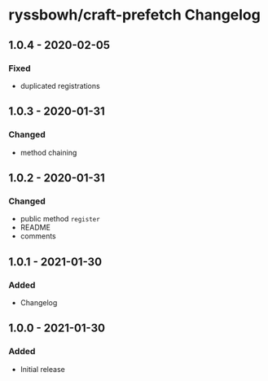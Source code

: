 # ryssbowh/craft-prefetch Changelog

## 1.0.4 - 2020-02-05
### Fixed
- duplicated registrations

## 1.0.3 - 2020-01-31
### Changed
- method chaining

## 1.0.2 - 2020-01-31
### Changed
- public method `register`
- README
- comments

## 1.0.1 - 2021-01-30
### Added
- Changelog

## 1.0.0 - 2021-01-30
### Added
- Initial release